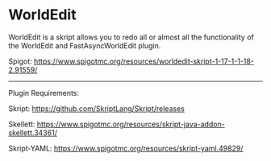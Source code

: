 # WorldEdit
WorldEdit is a skript allows you to redo all or almost all the functionality of the WorldEdit and FastAsyncWorldEdit plugin.

Spigot: https://www.spigotmc.org/resources/worldedit-skript-1-17-1-1-18-2.91559/

---

Plugin Requirements:

Skript: https://github.com/SkriptLang/Skript/releases

Skellett: https://www.spigotmc.org/resources/skript-java-addon-skellett.34361/

Skript-YAML: https://www.spigotmc.org/resources/skript-yaml.49829/

